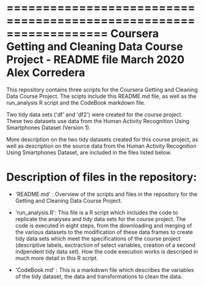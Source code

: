 ==================================================================
Coursera Getting and Cleaning Data Course Project - README file
March 2020
Alex Corredera
==================================================================
This repository contains three scripts for the Coursera Getting and Cleaning Data Course Project. The scipts include this README.md file, as well as the run_analysis R script and the CodeBook markdown file.

Two tidy data sets ('df' and 'df2') were created for the course project. These two datasets use data from the Human Activity Recognition Using Smartphones Dataset (Version 1). 

More description on the two tidy datasets created for this course project, as well as description on the source data from the Human Activity Recognition Using Smartphones Dataset, are included in the files listed below. 

Description of files in the repository:
==================================================================

- 'README.md' : Overview of the scripts and files in the repository for the Getting and Cleaning Data Course Project.

- 'run_analysis.R': This file is a R script which includes the code to replicate the analyses and tidy data sets for the course project. The code is executed in eight steps, from the downloading and merging of the various datasets to the modification of these data frames to create tidy data sets which meet the specifications of the course project (descriptive labels, exctraction of select variables, creation of a second indpendent tidy data set). How the code execution works is descriped in much more detail in this R script.

- 'CodeBook.md' : This is a markdown file which describes the variables of the tidy dataset, the data and transformations to clean the data.
